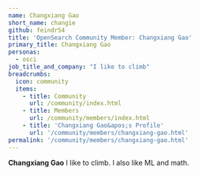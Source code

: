 ```yaml
---
name: Changxiang Gao
short_name: changie
github: feindr54
title: 'OpenSearch Community Member: Changxiang Gao'
primary_title: Changxiang Gao
personas:
  - osci
job_title_and_company: "I like to climb"
breadcrumbs:
  icon: community
  items:
    - title: Community
      url: /community/index.html
    - title: Members
      url: /community/members/index.html
    - title: 'Changxiang Gao&apos;s Profile'
      url: '/community/members/changxiang-gao.html'
permalink: '/community/members/changxiang-gao.html'
---
```


**Changxiang Gao** I like to climb. I also like ML and math.
